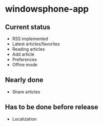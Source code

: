 windowsphone-app
================

Current status
----

* RSS implemented
* Latest articles/favorites
* Reading articles
* Add article
* Preferences
* Offine mode

Nearly done
----
* Share articles

Has to be done before release
----
* Localization


